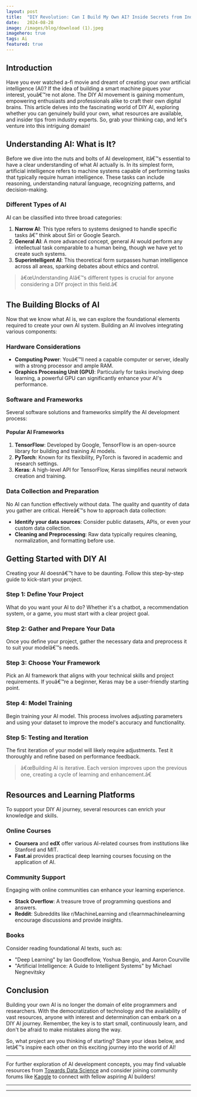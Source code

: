 ```yaml
---
layout:	post
title:	"DIY Revolution: Can I Build My Own AI? Inside Secrets from Industry Experts"
date:	2024-08-28
image: /images/blog/download (1).jpeg
imagehero: true
tags: Ai
featured: true
--- 
```


## Introduction

Have you ever watched a-fi movie and dreamt of creating your own artificial intelligence (AI)? If the idea of building a smart machine piques your interest, youâ€™re not alone. The DIY AI movement is gaining momentum, empowering enthusiasts and professionals alike to craft their own digital brains. This article delves into the fascinating world of DIY AI, exploring whether you can genuinely build your own, what resources are available, and insider tips from industry experts. So, grab your thinking cap, and let's venture into this intriguing domain!

## Understanding AI: What is It?

Before we dive into the nuts and bolts of AI development, itâ€™s essential to have a clear understanding of what AI actually is. In its simplest form, artificial intelligence refers to machine systems capable of performing tasks that typically require human intelligence. These tasks can include reasoning, understanding natural language, recognizing patterns, and decision-making.

### Different Types of AI

AI can be classified into three broad categories:

1. **Narrow AI**: This type refers to systems designed to handle specific tasks â€” think about Siri or Google Search.
2. **General AI**: A more advanced concept, general AI would perform any intellectual task comparable to a human being, though we have yet to create such systems.
3. **Superintelligent AI**: This theoretical form surpasses human intelligence across all areas, sparking debates about ethics and control.

> â€œUnderstanding AIâ€™s different types is crucial for anyone considering a DIY project in this field.â€

## The Building Blocks of AI

Now that we know what AI is, we can explore the foundational elements required to create your own AI system. Building an AI involves integrating various components:

### Hardware Considerations

* **Computing Power**: Youâ€™ll need a capable computer or server, ideally with a strong processor and ample RAM.
* **Graphics Processing Unit (GPU)**: Particularly for tasks involving deep learning, a powerful GPU can significantly enhance your AI's performance.

### Software and Frameworks

Several software solutions and frameworks simplify the AI development process:

#### Popular AI Frameworks

1. **TensorFlow**: Developed by Google, TensorFlow is an open-source library for building and training AI models.
2. **PyTorch**: Known for its flexibility, PyTorch is favored in academic and research settings.
3. **Keras**: A high-level API for TensorFlow, Keras simplifies neural network creation and training.

### Data Collection and Preparation

No AI can function effectively without data. The quality and quantity of data you gather are critical. Hereâ€™s how to approach data collection:

* **Identify your data sources**: Consider public datasets, APIs, or even your custom data collection.
* **Cleaning and Preprocessing**: Raw data typically requires cleaning, normalization, and formatting before use.

## Getting Started with DIY AI

Creating your AI doesnâ€™t have to be daunting. Follow this step-by-step guide to kick-start your project.

### Step 1: Define Your Project

What do you want your AI to do? Whether it's a chatbot, a recommendation system, or a game, you must start with a clear project goal.

### Step 2: Gather and Prepare Your Data

Once you define your project, gather the necessary data and preprocess it to suit your modelâ€™s needs.

### Step 3: Choose Your Framework

Pick an AI framework that aligns with your technical skills and project requirements. If youâ€™re a beginner, Keras may be a user-friendly starting point.

### Step 4: Model Training

Begin training your AI model. This process involves adjusting parameters and using your dataset to improve the model's accuracy and functionality.

### Step 5: Testing and Iteration

The first iteration of your model will likely require adjustments. Test it thoroughly and refine based on performance feedback.

> â€œBuilding AI is iterative. Each version improves upon the previous one, creating a cycle of learning and enhancement.â€

## Resources and Learning Platforms

To support your DIY AI journey, several resources can enrich your knowledge and skills.

### Online Courses

* **Coursera** and **edX** offer various AI-related courses from institutions like Stanford and MIT.
* **Fast.ai** provides practical deep learning courses focusing on the application of AI.

### Community Support

Engaging with online communities can enhance your learning experience.

* **Stack Overflow**: A treasure trove of programming questions and answers.
* **Reddit**: Subreddits like r/MachineLearning and r/learnmachinelearning encourage discussions and provide insights.

### Books

Consider reading foundational AI texts, such as:

* "Deep Learning" by Ian Goodfellow, Yoshua Bengio, and Aaron Courville
* "Artificial Intelligence: A Guide to Intelligent Systems" by Michael Negnevitsky

## Conclusion

Building your own AI is no longer the domain of elite programmers and researchers. With the democratization of technology and the availability of vast resources, anyone with interest and determination can embark on a DIY AI journey. Remember, the key is to start small, continuously learn, and don't be afraid to make mistakes along the way.

So, what project are you thinking of starting? Share your ideas below, and letâ€™s inspire each other on this exciting journey into the world of AI!

***

For further exploration of AI development concepts, you may find valuable resources from [Towards Data Science](https://towardsdatascience.com) and consider joining community forums like [Kaggle](https://www.kaggle.com) to connect with fellow aspiring AI builders!

--- 
---

